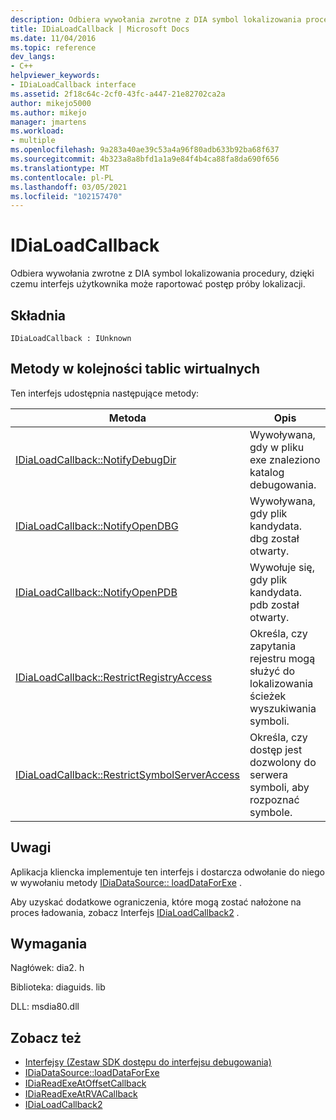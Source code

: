 ```yaml
---
description: Odbiera wywołania zwrotne z DIA symbol lokalizowania procedury, dzięki czemu interfejs użytkownika może raportować postęp próby lokalizacji.
title: IDiaLoadCallback | Microsoft Docs
ms.date: 11/04/2016
ms.topic: reference
dev_langs:
- C++
helpviewer_keywords:
- IDiaLoadCallback interface
ms.assetid: 2f18c64c-2cf0-43fc-a447-21e82702ca2a
author: mikejo5000
ms.author: mikejo
manager: jmartens
ms.workload:
- multiple
ms.openlocfilehash: 9a283a40ae39c53a4a96f80adb633b92ba68f637
ms.sourcegitcommit: 4b323a8a8bfd1a1a9e84f4b4ca88fa8da690f656
ms.translationtype: MT
ms.contentlocale: pl-PL
ms.lasthandoff: 03/05/2021
ms.locfileid: "102157470"
---
```

# <a name="idialoadcallback"></a>IDiaLoadCallback
Odbiera wywołania zwrotne z DIA symbol lokalizowania procedury, dzięki czemu interfejs użytkownika może raportować postęp próby lokalizacji.

## <a name="syntax"></a>Składnia

```
IDiaLoadCallback : IUnknown
```

## <a name="methods-in-vtable-order"></a>Metody w kolejności tablic wirtualnych
 Ten interfejs udostępnia następujące metody:

|Metoda|Opis|
|------------|-----------------|
|[IDiaLoadCallback::NotifyDebugDir](../../debugger/debug-interface-access/idialoadcallback-notifydebugdir.md)|Wywoływana, gdy w pliku exe znaleziono katalog debugowania.|
|[IDiaLoadCallback::NotifyOpenDBG](../../debugger/debug-interface-access/idialoadcallback-notifyopendbg.md)|Wywoływana, gdy plik kandydata. dbg został otwarty.|
|[IDiaLoadCallback::NotifyOpenPDB](../../debugger/debug-interface-access/idialoadcallback-notifyopenpdb.md)|Wywołuje się, gdy plik kandydata. pdb został otwarty.|
|[IDiaLoadCallback::RestrictRegistryAccess](../../debugger/debug-interface-access/idialoadcallback-restrictregistryaccess.md)|Określa, czy zapytania rejestru mogą służyć do lokalizowania ścieżek wyszukiwania symboli.|
|[IDiaLoadCallback::RestrictSymbolServerAccess](../../debugger/debug-interface-access/idialoadcallback-restrictsymbolserveraccess.md)|Określa, czy dostęp jest dozwolony do serwera symboli, aby rozpoznać symbole.|

## <a name="remarks"></a>Uwagi
 Aplikacja kliencka implementuje ten interfejs i dostarcza odwołanie do niego w wywołaniu metody [IDiaDataSource:: loadDataForExe](../../debugger/debug-interface-access/idiadatasource-loaddataforexe.md) .

 Aby uzyskać dodatkowe ograniczenia, które mogą zostać nałożone na proces ładowania, zobacz Interfejs [IDiaLoadCallback2](../../debugger/debug-interface-access/idialoadcallback2.md) .

## <a name="requirements"></a>Wymagania
 Nagłówek: dia2. h

 Biblioteka: diaguids. lib

 DLL: msdia80.dll

## <a name="see-also"></a>Zobacz też
- [Interfejsy (Zestaw SDK dostępu do interfejsu debugowania)](../../debugger/debug-interface-access/interfaces-debug-interface-access-sdk.md)
- [IDiaDataSource::loadDataForExe](../../debugger/debug-interface-access/idiadatasource-loaddataforexe.md)
- [IDiaReadExeAtOffsetCallback](../../debugger/debug-interface-access/idiareadexeatoffsetcallback.md)
- [IDiaReadExeAtRVACallback](../../debugger/debug-interface-access/idiareadexeatrvacallback.md)
- [IDiaLoadCallback2](../../debugger/debug-interface-access/idialoadcallback2.md)
